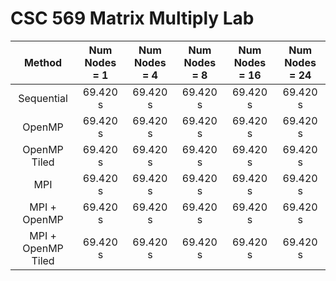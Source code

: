 # CSC 569 Matrix Multiply Lab

| Method            | Num Nodes = 1| Num Nodes = 4| Num Nodes = 8| Num Nodes = 16| Num Nodes = 24|
| :---------------: | :----------: | :----------: | :----------: | :-----------: | :-----------: |
| Sequential        | 69.420 s     | 69.420 s     | 69.420 s     | 69.420 s      | 69.420 s      |
| OpenMP            | 69.420 s     | 69.420 s     | 69.420 s     | 69.420 s      | 69.420 s      |
| OpenMP Tiled      | 69.420 s     | 69.420 s     | 69.420 s     | 69.420 s      | 69.420 s      |
| MPI               | 69.420 s     | 69.420 s     | 69.420 s     | 69.420 s      | 69.420 s      |
| MPI + OpenMP      | 69.420 s     | 69.420 s     | 69.420 s     | 69.420 s      | 69.420 s      |
| MPI + OpenMP Tiled| 69.420 s     | 69.420 s     | 69.420 s     | 69.420 s      | 69.420 s      |
